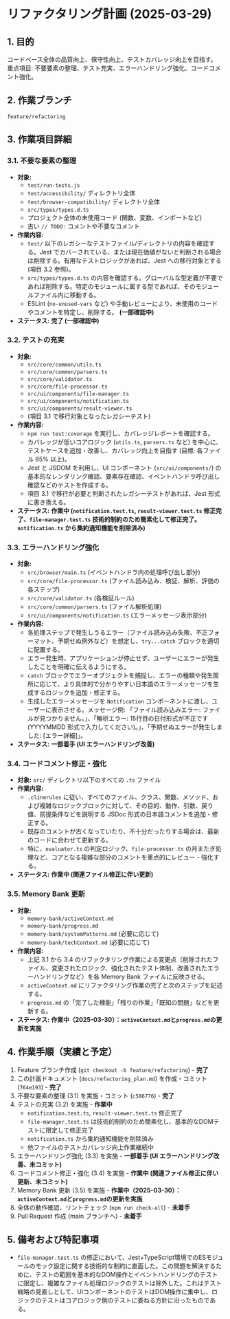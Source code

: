 # リファクタリング計画 (2025-03-29)

## 1. 目的

コードベース全体の品質向上、保守性向上、テストカバレッジ向上を目指す。
重点項目: 不要要素の整理、テスト充実、エラーハンドリング強化、コードコメント強化。

## 2. 作業ブランチ

`feature/refactoring`

## 3. 作業項目詳細

### 3.1. 不要な要素の整理

- **対象:**
  - `test/run-tests.js`
  - `test/accessibility/` ディレクトリ全体
  - `test/browser-compatibility/` ディレクトリ全体
  - `src/types/types.d.ts`
  - プロジェクト全体の未使用コード (関数、変数、インポートなど)
  - 古い `// TODO:` コメントや不要なコメント
- **作業内容:**
  - `test/` 以下のレガシーなテストファイル/ディレクトリの内容を確認する。Jest でカバーされている、または現在価値がないと判断される場合は削除する。有用なテストロジックがあれば、Jest への移行対象とする (項目 3.2 参照)。
  - `src/types/types.d.ts` の内容を確認する。グローバルな型定義が不要であれば削除する。特定のモジュールに属する型であれば、そのモジュールファイル内に移動する。
  - ESLint (`no-unused-vars` など) や手動レビューにより、未使用のコードやコメントを特定し、削除する。 **(一部確認中)**
- **ステータス:** **完了 (一部確認中)**

### 3.2. テストの充実

- **対象:**
  - `src/core/common/utils.ts`
  - `src/core/common/parsers.ts`
  - `src/core/validator.ts`
  - `src/core/file-processor.ts`
  - `src/ui/components/file-manager.ts`
  - `src/ui/components/notification.ts`
  - `src/ui/components/result-viewer.ts`
  - (項目 3.1 で移行対象となったレガシーテスト)
- **作業内容:**
  - `npm run test:coverage` を実行し、カバレッジレポートを確認する。
  - カバレッジが低いコアロジック (`utils.ts`, `parsers.ts` など) を中心に、テストケースを追加・改善し、カバレッジ向上を目指す (目標: 各ファイル 85% 以上)。
  - Jest と JSDOM を利用し、UI コンポーネント (`src/ui/components/`) の基本的なレンダリング確認、要素存在確認、イベントハンドラ呼び出し確認などのテストを作成する。
  - 項目 3.1 で移行が必要と判断されたレガシーテストがあれば、Jest 形式に書き換える。
- **ステータス:** **作業中 (`notification.test.ts`, `result-viewer.test.ts` 修正完了、`file-manager.test.ts` 技術的制約のため簡素化して修正完了。`notification.ts` から集約通知機能を削除済み)**

### 3.3. エラーハンドリング強化

- **対象:**
  - `src/browser/main.ts` (イベントハンドラ内の処理呼び出し部分)
  - `src/core/file-processor.ts` (ファイル読み込み、検証、解析、評価の各ステップ)
  - `src/core/validator.ts` (各検証ルール)
  - `src/core/common/parsers.ts` (ファイル解析処理)
  - `src/ui/components/notification.ts` (エラーメッセージ表示部分)
- **作業内容:**
  - 各処理ステップで発生しうるエラー（ファイル読み込み失敗、不正フォーマット、予期せぬ例外など）を想定し、`try...catch` ブロックを適切に配置する。
  - エラー発生時、アプリケーションが停止せず、ユーザーにエラーが発生したことを明確に伝えるようにする。
  - `catch` ブロックでエラーオブジェクトを捕捉し、エラーの種類や発生箇所に応じて、より具体的で分かりやすい日本語のエラーメッセージを生成するロジックを追加・修正する。
  - 生成したエラーメッセージを `Notification` コンポーネントに渡し、ユーザーに表示させる。メッセージ例: 「ファイル読み込みエラー: ファイルが見つかりません。」、「解析エラー: 15行目の日付形式が不正です (YYYYMMDD 形式で入力してください)。」、「予期せぬエラーが発生しました: [エラー詳細]」。
- **ステータス:** **一部着手 (UI エラーハンドリング改善)**

### 3.4. コードコメント修正・強化

- **対象:** `src/` ディレクトリ以下のすべての `.ts` ファイル
- **作業内容:**
  - `.clinerules` に従い、すべてのファイル、クラス、関数、メソッド、および複雑なロジックブロックに対して、その目的、動作、引数、戻り値、前提条件などを説明する JSDoc 形式の日本語コメントを追加・修正する。
  - 既存のコメントが古くなっていたり、不十分だったりする場合は、最新のコードに合わせて更新する。
  - 特に、`evaluator.ts` の判定ロジック、`file-processor.ts` の月またぎ処理など、コアとなる複雑な部分のコメントを重点的にレビュー・強化する。
- **ステータス:** **作業中 (関連ファイル修正に伴い更新)**

### 3.5. Memory Bank 更新

- **対象:**
  - `memory-bank/activeContext.md`
  - `memory-bank/progress.md`
  - `memory-bank/systemPatterns.md` (必要に応じて)
  - `memory-bank/techContext.md` (必要に応じて)
- **作業内容:**
  - 上記 3.1 から 3.4 のリファクタリング作業による変更点（削除されたファイル、変更されたロジック、強化されたテスト体制、改善されたエラーハンドリングなど）を各 Memory Bank ファイルに反映させる。
  - `activeContext.md` にリファクタリング作業の完了と次のステップを記述する。
  - `progress.md` の「完了した機能」「残りの作業」「既知の問題」などを更新する。
- **ステータス:** **作業中（2025-03-30）：`activeContext.md`と`progress.md`の更新を実施**

## 4. 作業手順（実績と予定）

1.  Feature ブランチ作成 (`git checkout -b feature/refactoring`) - **完了**
2.  この計画ドキュメント (`docs/refactoring_plan.md`) を作成・コミット (`764e193`) - **完了**
3.  不要な要素の整理 (3.1) を実施・コミット (`c586776`) - **完了**
4.  テストの充実 (3.2) を実施 - **作業中**
    - `notification.test.ts`, `result-viewer.test.ts` 修正完了
    - `file-manager.test.ts` は技術的制約のため簡素化し、基本的なDOMテストに限定して修正完了
    - `notification.ts` から集約通知機能を削除済み
    - 他ファイルのテストカバレッジ向上作業継続中
5.  エラーハンドリング強化 (3.3) を実施 - **一部着手 (UI エラーハンドリング改善、未コミット)**
6.  コードコメント修正・強化 (3.4) を実施 - **作業中 (関連ファイル修正に伴い更新、未コミット)**
7.  Memory Bank 更新 (3.5) を実施 - **作業中（2025-03-30）：`activeContext.md`と`progress.md`の更新を実施**
8.  全体の動作確認、リントチェック (`npm run check-all`) - **未着手**
9.  Pull Request 作成 (main ブランチへ) - **未着手**

## 5. 備考および特記事項

- `file-manager.test.ts` の修正において、Jest+TypeScript環境でのESモジュールのモック設定に関する技術的な制約に直面した。この問題を解決するために、テストの範囲を基本的なDOM操作とイベントハンドリングのテストに限定し、複雑なファイル処理ロジックのテストは除外した。これはテスト戦略の見直しとして、UIコンポーネントのテストはDOM操作に集中し、ロジックのテストはコアロジック側のテストに委ねる方針に沿ったものである。
